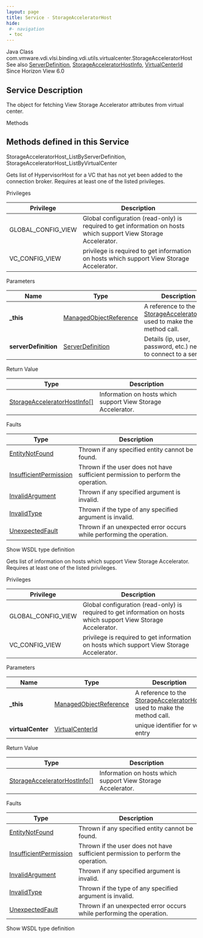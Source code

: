 ```yaml
---
layout: page
title: Service - StorageAcceleratorHost
hide:
 #- navigation
 - toc
---
```


  
 
  



Java Class
    com.vmware.vdi.vlsi.binding.vdi.utils.virtualcenter.StorageAcceleratorHost  
See also
     [ServerDefinition](vdi.utils.Certificate.ServerDefinition.md), [StorageAcceleratorHostInfo](vdi.utils.virtualcenter.StorageAcceleratorHost.StorageAcceleratorHostInfo.md), [VirtualCenterId](vdi.entity.VirtualCenterId.md)  
Since 
    Horizon View 6.0

  


## Service Description

The object for fetching View Storage Accelerator attributes from virtual center. 

Methods

Methods defined in this Service   
---  
StorageAcceleratorHost_ListByServerDefinition, StorageAcceleratorHost_ListByVirtualCenter  
  



Gets list of HypervisorHost for a VC that has not yet been added to the connection broker. Requires at least one of the listed privileges. 

Privileges 

Privilege |  Description   
---|---  
GLOBAL_CONFIG_VIEW|  Global configuration (read-only) is required to get information on hosts which support View Storage Accelerator.   
VC_CONFIG_VIEW|  privilege is required to get information on hosts which support View Storage Accelerator.   
  


Parameters 

Name| Type| Description  
---|---|---  
**_this**| [ManagedObjectReference](vmodl.ManagedObjectReference.md)|  A reference to the [StorageAcceleratorHost](vdi.utils.virtualcenter.StorageAcceleratorHost.md) used to make the method call.   
**serverDefinition**| [ServerDefinition](vdi.utils.Certificate.ServerDefinition.md)|  Details (ip, user, password, etc.) needed to connect to a server.   
  
  


Return Value 

Type |  Description   
---|---  
[StorageAcceleratorHostInfo[]](vdi.utils.virtualcenter.StorageAcceleratorHost.StorageAcceleratorHostInfo.md)| Information on hosts which support View Storage Accelerator.  
  


Faults 

Type |  Description   
---|---  
[EntityNotFound](vdi.fault.EntityNotFound.md)| Thrown if any specified entity cannot be found.  
[InsufficientPermission](vdi.fault.InsufficientPermission.md)| Thrown if the user does not have sufficient permission to perform the operation.  
[InvalidArgument](vdi.fault.InvalidArgument.md)| Thrown if any specified argument is invalid.  
[InvalidType](vdi.fault.InvalidType.md)| Thrown if the type of any specified argument is invalid.  
[UnexpectedFault](vdi.fault.UnexpectedFault.md)| Thrown if an unexpected error occurs while performing the operation.  
  
Show WSDL type definition

  
  
  



Gets list of information on hosts which support View Storage Accelerator. Requires at least one of the listed privileges. 

Privileges 

Privilege |  Description   
---|---  
GLOBAL_CONFIG_VIEW|  Global configuration (read-only) is required to get information on hosts which support View Storage Accelerator.   
VC_CONFIG_VIEW|  privilege is required to get information on hosts which support View Storage Accelerator.   
  


Parameters 

Name| Type| Description  
---|---|---  
**_this**| [ManagedObjectReference](vmodl.ManagedObjectReference.md)|  A reference to the [StorageAcceleratorHost](vdi.utils.virtualcenter.StorageAcceleratorHost.md) used to make the method call.   
**virtualCenter**| [VirtualCenterId](vdi.entity.VirtualCenterId.md)|  unique identifier for vc entry   
  
  


Return Value 

Type |  Description   
---|---  
[StorageAcceleratorHostInfo[]](vdi.utils.virtualcenter.StorageAcceleratorHost.StorageAcceleratorHostInfo.md)| Information on hosts which support View Storage Accelerator.  
  


Faults 

Type |  Description   
---|---  
[EntityNotFound](vdi.fault.EntityNotFound.md)| Thrown if any specified entity cannot be found.  
[InsufficientPermission](vdi.fault.InsufficientPermission.md)| Thrown if the user does not have sufficient permission to perform the operation.  
[InvalidArgument](vdi.fault.InvalidArgument.md)| Thrown if any specified argument is invalid.  
[InvalidType](vdi.fault.InvalidType.md)| Thrown if the type of any specified argument is invalid.  
[UnexpectedFault](vdi.fault.UnexpectedFault.md)| Thrown if an unexpected error occurs while performing the operation.  
  
Show WSDL type definition

  
  
  
  
  
  
  

